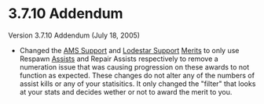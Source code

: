 # 3.7.10 Addendum

Version 3.7.10 Addendum (July 18, 2005)

- Changed the [AMS Support](../merits/AMS_Support.md) and
  [Lodestar Support](../merits/Lodestar_Support.md)
  [Merits](../merits/index.md) to only use Respawn
  [Assists](../terminology/Assist.md) and Repair Assists respectively to remove
  a numeration issue that was causing progression on these awards to not
  function as expected. These changes do not alter any of the numbers of assist
  kills or any of your statisitics. It only changed the "filter" that looks at
  your stats and decides wether or not to award the merit to you.
